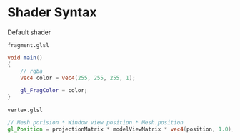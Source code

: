 # Shader Syntax

Default shader

`fragment.glsl`

```glsl
void main()
{
    // rgba 
    vec4 color = vec4(255, 255, 255, 1);

    gl_FragColor = color;
}
```

`vertex.glsl`

```glsl
// Mesh porision * Window view position * Mesh.position 
gl_Position = projectionMatrix * modelViewMatrix * vec4(position, 1.0); 
```
